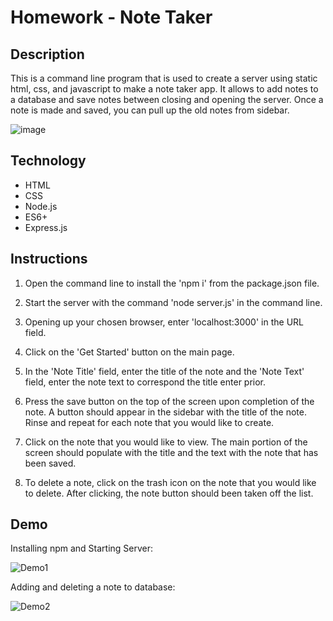 # Homework - Note Taker

## Description

This is a command line program that is used to create a server using static html, css, and javascript to make a note taker app. It allows to add notes to a database and save notes between closing and opening the server. Once a note is made and saved, you can pull up the old notes from sidebar.

![image](https://user-images.githubusercontent.com/54219054/70204384-ee539b80-16e5-11ea-9963-474f52dbb99a.png)

## Technology

* HTML
* CSS
* Node.js
* ES6+
* Express.js

## Instructions

1. Open the command line to install the 'npm i' from the package.json file.

2. Start the server with the command 'node server.js' in the command line.

3. Opening up your chosen browser, enter 'localhost:3000' in the URL field.

4. Click on the 'Get Started' button on the main page.

5. In the 'Note Title' field, enter the title of the note and the 'Note Text' field, enter the note text to correspond the title enter prior.

6. Press the save button on the top of the screen upon completion of the note. A button should appear in the sidebar with the title of the note. Rinse and repeat for each note that you would like to create.

7. Click on the note that you would like to view. The main portion of the screen should populate with the title and the text with the note that has been saved.

8. To delete a note, click on the trash icon on the note that you would like to delete. After clicking, the note button should been taken off the list.

## Demo

Installing npm and Starting Server:

![Demo1](https://media.giphy.com/media/dz0YTMxTYJBNQW8yqH/giphy.gif)

Adding and deleting a note to database:

![Demo2](https://media.giphy.com/media/kIF6Mc6OXS077lWJhs/giphy.gif)